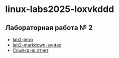 # linux-labs2025-loxvkddd
##  Лабораторная работа № 2
- [lab2-intro](https://github.com/loxvkddd/lab2-intro)
- [lab2-markdown-syntax](https://github.com/loxvkddd/lab2-markdown-syntax)
- [Ссылка на отчет](https://disk.yandex.ru/d/E3kdNuJDrxQL4w)
